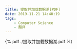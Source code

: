 ```yaml
---
title: 提取并加载数据湖[PDF]
date: 2019-11-21 14:40:19
tags:
    - Computer Science
    - 翻译
---
```

{% pdf ./提取并加载数据湖.pdf %}
